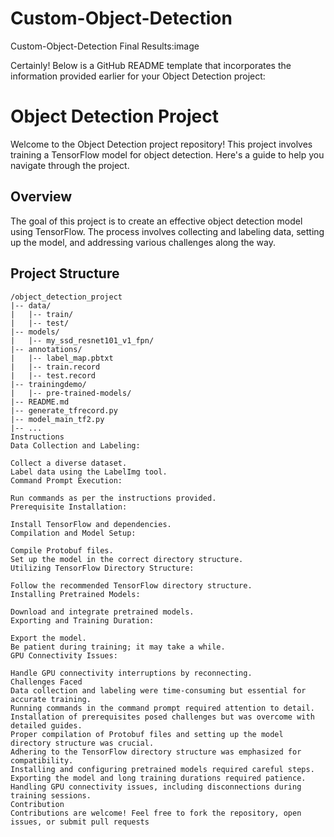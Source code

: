 # Custom-Object-Detection
Custom-Object-Detection
Final Results:image

Certainly! Below is a GitHub README template that incorporates the information provided earlier for your Object Detection project:

# Object Detection Project

Welcome to the Object Detection project repository! This project involves training a TensorFlow model for object detection. Here's a guide to help you navigate through the project.

## Overview

The goal of this project is to create an effective object detection model using TensorFlow. The process involves collecting and labeling data, setting up the model, and addressing various challenges along the way.

## Project Structure

```plaintext
/object_detection_project
|-- data/
|   |-- train/
|   |-- test/
|-- models/
|   |-- my_ssd_resnet101_v1_fpn/
|-- annotations/
|   |-- label_map.pbtxt
|   |-- train.record
|   |-- test.record
|-- trainingdemo/
|   |-- pre-trained-models/
|-- README.md
|-- generate_tfrecord.py
|-- model_main_tf2.py
|-- ...
Instructions
Data Collection and Labeling:

Collect a diverse dataset.
Label data using the LabelImg tool.
Command Prompt Execution:

Run commands as per the instructions provided.
Prerequisite Installation:

Install TensorFlow and dependencies.
Compilation and Model Setup:

Compile Protobuf files.
Set up the model in the correct directory structure.
Utilizing TensorFlow Directory Structure:

Follow the recommended TensorFlow directory structure.
Installing Pretrained Models:

Download and integrate pretrained models.
Exporting and Training Duration:

Export the model.
Be patient during training; it may take a while.
GPU Connectivity Issues:

Handle GPU connectivity interruptions by reconnecting.
Challenges Faced
Data collection and labeling were time-consuming but essential for accurate training.
Running commands in the command prompt required attention to detail.
Installation of prerequisites posed challenges but was overcome with detailed guides.
Proper compilation of Protobuf files and setting up the model directory structure was crucial.
Adhering to the TensorFlow directory structure was emphasized for compatibility.
Installing and configuring pretrained models required careful steps.
Exporting the model and long training durations required patience.
Handling GPU connectivity issues, including disconnections during training sessions.
Contribution
Contributions are welcome! Feel free to fork the repository, open issues, or submit pull requests

